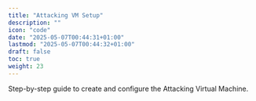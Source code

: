 ```yaml
---
title: "Attacking VM Setup"
description: ""
icon: "code"
date: "2025-05-07T00:44:31+01:00"
lastmod: "2025-05-07T00:44:32+01:00"
draft: false
toc: true
weight: 23
---
```


Step-by-step guide to create and configure the Attacking Virtual Machine. 